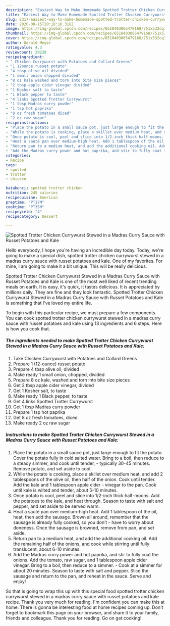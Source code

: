 ```yaml
---
description: "Easiest Way to Make Homemade Spotted Trotter Chicken Currywurst Stewed in a Madras Curry Sauce with Russet Potatoes and Kale"
title: "Easiest Way to Make Homemade Spotted Trotter Chicken Currywurst Stewed in a Madras Curry Sauce with Russet Potatoes and Kale"
slug: 2317-easiest-way-to-make-homemade-spotted-trotter-chicken-currywurst-stewed-in-a-madras-curry-sauce-with-russet-potatoes-and-kale
date: 2020-08-15T20:18:10.318Z
image: https://img-global.cpcdn.com/recipes/6510403065479168/751x532cq70/spotted-trotter-chicken-currywurst-stewed-in-a-madras-curry-sauce-with-russet-potatoes-and-kale-recipe-main-photo.jpg
thumbnail: https://img-global.cpcdn.com/recipes/6510403065479168/751x532cq70/spotted-trotter-chicken-currywurst-stewed-in-a-madras-curry-sauce-with-russet-potatoes-and-kale-recipe-main-photo.jpg
cover: https://img-global.cpcdn.com/recipes/6510403065479168/751x532cq70/spotted-trotter-chicken-currywurst-stewed-in-a-madras-curry-sauce-with-russet-potatoes-and-kale-recipe-main-photo.jpg
author: Gerald Meyer
ratingvalue: 4.3
reviewcount: 29228
recipeingredient:
- " Chicken Currywurst with Potatoes and Collard Greens"
- "1 12ounce russet potato"
- "4 tbsp olive oil divided"
- "1 small onion chopped divided"
- "8 oz kale washed and torn into bite size pieces"
- "2 tbsp apple cider vinegar divided"
- "1 Kosher salt to taste"
- "1 Black pepper to taste"
- "4 links Spotted Trotter Currywurst"
- "1 tbsp Madras curry powder"
- "1 tsp hot paprika"
- "8 oz fresh tomatoes diced"
- "2 oz raw sugar"
recipeinstructions:
- "Place the potato in a small sauce pot, just large enough to fit the potato. Cover the potato fully in cold salted water. Bring to a boil, then reduce to a steady simmer, and cook until tender, typically 30-45 minutes. Remove potato, and set aside to cool."
- "While the potato is cooking, place a skillet over medium heat, and add 2 tablespoons of the olive oil, then half of the onion. Cook until tender. Add the kale and 1 tablespoon apple cider vinegar to the pan. Cook until kale is wilted and tender, about 5-10 minutes."
- "Once potato is cool, peel and slice into 1/2-inch thick half-moons. Add the potatoes to the kale, and heat through. Season to taste with salt and pepper, and set aside to be served warm."
- "Heat a sauté pan over medium-high heat. Add 1 tablespoon of the oil, heat, then add the sausage. Brown all around, remember that the sausage is already fully cooked, so you don’t have to worry about doneness. Once the sausage is browned, remove from pan, and set aside."
- "Return pan to a medium heat, and add the additional cooking oil. Add the remaining half of the onions, and cook while stirring until fully translucent, about 6-10 minutes."
- "Add the Madras curry power and hot paprika, and stir to fully coat the onions. Add the tomato, raw sugar, and 1 tablespoon apple cider vinegar. Bring to a boil, then reduce to a simmer. Cook at a simmer for about 20 minutes. Season to taste with salt and pepper. Slice the sausage and return to the pan, and reheat in the sauce. Serve and enjoy!"
categories:
- Recipe
tags:
- spotted
- trotter
- chicken

katakunci: spotted trotter chicken 
nutrition: 245 calories
recipecuisine: American
preptime: "PT17M"
cooktime: "PT35M"
recipeyield: "4"
recipecategory: Dessert

---
```



![Spotted Trotter Chicken Currywurst Stewed in a Madras Curry Sauce with Russet Potatoes and Kale](https://img-global.cpcdn.com/recipes/6510403065479168/751x532cq70/spotted-trotter-chicken-currywurst-stewed-in-a-madras-curry-sauce-with-russet-potatoes-and-kale-recipe-main-photo.jpg)

Hello everybody, I hope you're having an incredible day today. Today, we're going to make a special dish, spotted trotter chicken currywurst stewed in a madras curry sauce with russet potatoes and kale. One of my favorites. For mine, I am going to make it a bit unique. This will be really delicious.



Spotted Trotter Chicken Currywurst Stewed in a Madras Curry Sauce with Russet Potatoes and Kale is one of the most well liked of recent trending meals on earth. It is easy, it's quick, it tastes delicious. It is appreciated by millions daily. They are fine and they look fantastic. Spotted Trotter Chicken Currywurst Stewed in a Madras Curry Sauce with Russet Potatoes and Kale is something that I've loved my entire life.


To begin with this particular recipe, we must prepare a few components. You can cook spotted trotter chicken currywurst stewed in a madras curry sauce with russet potatoes and kale using 13 ingredients and 6 steps. Here is how you cook that.

<!--inarticleads1-->

##### The ingredients needed to make Spotted Trotter Chicken Currywurst Stewed in a Madras Curry Sauce with Russet Potatoes and Kale:

1. Take  Chicken Currywurst with Potatoes and Collard Greens
1. Prepare 1 (12-ounce) russet potato
1. Prepare 4 tbsp olive oil, divided
1. Make ready 1 small onion, chopped, divided
1. Prepare 8 oz kale, washed and torn into bite size pieces
1. Get 2 tbsp apple cider vinegar, divided
1. Get 1 Kosher salt, to taste
1. Make ready 1 Black pepper, to taste
1. Get 4 links Spotted Trotter Currywurst
1. Get 1 tbsp Madras curry powder
1. Prepare 1 tsp hot paprika
1. Get 8 oz fresh tomatoes, diced
1. Make ready 2 oz raw sugar




<!--inarticleads2-->

##### Instructions to make Spotted Trotter Chicken Currywurst Stewed in a Madras Curry Sauce with Russet Potatoes and Kale:

1. Place the potato in a small sauce pot, just large enough to fit the potato. Cover the potato fully in cold salted water. Bring to a boil, then reduce to a steady simmer, and cook until tender, - typically 30-45 minutes. Remove potato, and set aside to cool.
1. While the potato is cooking, place a skillet over medium heat, and add 2 tablespoons of the olive oil, then half of the onion. Cook until tender. Add the kale and 1 tablespoon apple cider - vinegar to the pan. Cook until kale is wilted and tender, about 5-10 minutes.
1. Once potato is cool, peel and slice into 1/2-inch thick half-moons. Add the potatoes to the kale, and heat through. Season to taste with salt and pepper, and set aside to be served warm.
1. Heat a sauté pan over medium-high heat. Add 1 tablespoon of the oil, heat, then add the sausage. Brown all around, remember that the sausage is already fully cooked, so you don’t - have to worry about doneness. Once the sausage is browned, remove from pan, and set aside.
1. Return pan to a medium heat, and add the additional cooking oil. Add the remaining half of the onions, and cook while stirring until fully translucent, about 6-10 minutes.
1. Add the Madras curry power and hot paprika, and stir to fully coat the onions. Add the tomato, raw sugar, and 1 tablespoon apple cider vinegar. Bring to a boil, then reduce to a simmer. - Cook at a simmer for about 20 minutes. Season to taste with salt and pepper. Slice the sausage and return to the pan, and reheat in the sauce. Serve and enjoy!




So that is going to wrap this up with this special food spotted trotter chicken currywurst stewed in a madras curry sauce with russet potatoes and kale recipe. Thank you very much for reading. I'm confident you can make this at home. There is gonna be interesting food at home recipes coming up. Don't forget to bookmark this page on your browser, and share it to your family, friends and colleague. Thank you for reading. Go on get cooking!
